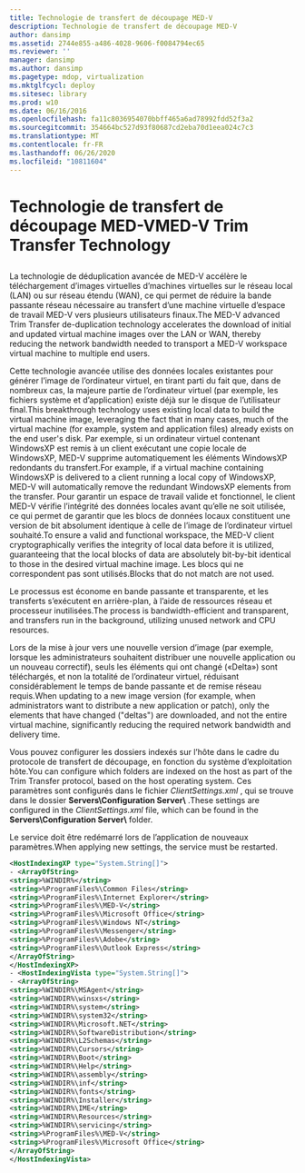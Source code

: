 ```yaml
---
title: Technologie de transfert de découpage MED-V
description: Technologie de transfert de découpage MED-V
author: dansimp
ms.assetid: 2744e855-a486-4028-9606-f0084794ec65
ms.reviewer: ''
manager: dansimp
ms.author: dansimp
ms.pagetype: mdop, virtualization
ms.mktglfcycl: deploy
ms.sitesec: library
ms.prod: w10
ms.date: 06/16/2016
ms.openlocfilehash: fa11c8036954070bbff465a6ad78992fdd52f3a2
ms.sourcegitcommit: 354664bc527d93f80687cd2eba70d1eea024c7c3
ms.translationtype: MT
ms.contentlocale: fr-FR
ms.lasthandoff: 06/26/2020
ms.locfileid: "10811604"
---
```

# <span data-ttu-id="3f222-103">Technologie de transfert de découpage MED-V</span><span class="sxs-lookup"><span data-stu-id="3f222-103">MED-V Trim Transfer Technology</span></span>


## <a href="" id="bkmk-medvtrimtransfertechnology"></a>


<span data-ttu-id="3f222-104">La technologie de déduplication avancée de MED-V accélère le téléchargement d’images virtuelles d’machines virtuelles sur le réseau local (LAN) ou sur réseau étendu (WAN), ce qui permet de réduire la bande passante réseau nécessaire au transfert d’une machine virtuelle d’espace de travail MED-V vers plusieurs utilisateurs finaux.</span><span class="sxs-lookup"><span data-stu-id="3f222-104">The MED-V advanced Trim Transfer de-duplication technology accelerates the download of initial and updated virtual machine images over the LAN or WAN, thereby reducing the network bandwidth needed to transport a MED-V workspace virtual machine to multiple end users.</span></span>

<span data-ttu-id="3f222-105">Cette technologie avancée utilise des données locales existantes pour générer l’image de l’ordinateur virtuel, en tirant parti du fait que, dans de nombreux cas, la majeure partie de l’ordinateur virtuel (par exemple, les fichiers système et d’application) existe déjà sur le disque de l’utilisateur final.</span><span class="sxs-lookup"><span data-stu-id="3f222-105">This breakthrough technology uses existing local data to build the virtual machine image, leveraging the fact that in many cases, much of the virtual machine (for example, system and application files) already exists on the end user's disk.</span></span> <span data-ttu-id="3f222-106">Par exemple, si un ordinateur virtuel contenant WindowsXP est remis à un client exécutant une copie locale de WindowsXP, MED-V supprime automatiquement les éléments WindowsXP redondants du transfert.</span><span class="sxs-lookup"><span data-stu-id="3f222-106">For example, if a virtual machine containing WindowsXP is delivered to a client running a local copy of WindowsXP, MED-V will automatically remove the redundant WindowsXP elements from the transfer.</span></span> <span data-ttu-id="3f222-107">Pour garantir un espace de travail valide et fonctionnel, le client MED-V vérifie l’intégrité des données locales avant qu’elle ne soit utilisée, ce qui permet de garantir que les blocs de données locaux constituent une version de bit absolument identique à celle de l’image de l’ordinateur virtuel souhaité.</span><span class="sxs-lookup"><span data-stu-id="3f222-107">To ensure a valid and functional workspace, the MED-V client cryptographically verifies the integrity of local data before it is utilized, guaranteeing that the local blocks of data are absolutely bit-by-bit identical to those in the desired virtual machine image.</span></span> <span data-ttu-id="3f222-108">Les blocs qui ne correspondent pas sont utilisés.</span><span class="sxs-lookup"><span data-stu-id="3f222-108">Blocks that do not match are not used.</span></span>

<span data-ttu-id="3f222-109">Le processus est économe en bande passante et transparente, et les transferts s’exécutent en arrière-plan, à l’aide de ressources réseau et processeur inutilisées.</span><span class="sxs-lookup"><span data-stu-id="3f222-109">The process is bandwidth-efficient and transparent, and transfers run in the background, utilizing unused network and CPU resources.</span></span>

<span data-ttu-id="3f222-110">Lors de la mise à jour vers une nouvelle version d’image (par exemple, lorsque les administrateurs souhaitent distribuer une nouvelle application ou un nouveau correctif), seuls les éléments qui ont changé («Delta») sont téléchargés, et non la totalité de l’ordinateur virtuel, réduisant considérablement le temps de bande passante et de remise réseau requis.</span><span class="sxs-lookup"><span data-stu-id="3f222-110">When updating to a new image version (for example, when administrators want to distribute a new application or patch), only the elements that have changed ("deltas") are downloaded, and not the entire virtual machine, significantly reducing the required network bandwidth and delivery time.</span></span>

<span data-ttu-id="3f222-111">Vous pouvez configurer les dossiers indexés sur l’hôte dans le cadre du protocole de transfert de découpage, en fonction du système d’exploitation hôte.</span><span class="sxs-lookup"><span data-stu-id="3f222-111">You can configure which folders are indexed on the host as part of the Trim Transfer protocol, based on the host operating system.</span></span> <span data-ttu-id="3f222-112">Ces paramètres sont configurés dans le fichier *ClientSettings.xml* , qui se trouve dans le dossier **Servers\\Configuration Server\\** .</span><span class="sxs-lookup"><span data-stu-id="3f222-112">These settings are configured in the *ClientSettings.xml* file, which can be found in the **Servers\\Configuration Server\\** folder.</span></span>

<span data-ttu-id="3f222-113">Le service doit être redémarré lors de l’application de nouveaux paramètres.</span><span class="sxs-lookup"><span data-stu-id="3f222-113">When applying new settings, the service must be restarted.</span></span>

```xml
<HostIndexingXP type="System.String[]"> 
- <ArrayOfString>
<string>%WINDIR%</string> 
<string>%ProgramFiles%\Common Files</string> 
<string>%ProgramFiles%\Internet Explorer</string> 
<string>%ProgramFiles%\MED-V</string> 
<string>%ProgramFiles%\Microsoft Office</string> 
<string>%ProgramFiles%\Windows NT</string> 
<string>%ProgramFiles%\Messenger</string> 
<string>%ProgramFiles%\Adobe</string> 
<string>%ProgramFiles%\Outlook Express</string> 
</ArrayOfString> 
</HostIndexingXP> 
- <HostIndexingVista type="System.String[]"> 
- <ArrayOfString> 
<string>%WINDIR%\MSAgent</string> 
<string>%WINDIR%\winsxs</string> 
<string>%WINDIR%\system</string> 
<string>%WINDIR%\system32</string> 
<string>%WINDIR%\Microsoft.NET</string> 
<string>%WINDIR%\SoftwareDistribution</string> 
<string>%WINDIR%\L2Schemas</string> 
<string>%WINDIR%\Cursors</string> 
<string>%WINDIR%\Boot</string> 
<string>%WINDIR%\Help</string> 
<string>%WINDIR%\assembly</string> 
<string>%WINDIR%\inf</string> 
<string>%WINDIR%\fonts</string> 
<string>%WINDIR%\Installer</string> 
<string>%WINDIR%\IME</string> 
<string>%WINDIR%\Resources</string> 
<string>%WINDIR%\servicing</string> 
<string>%ProgramFiles%\MED-V</string> 
<string>%ProgramFiles%\Microsoft Office</string> 
</ArrayOfString> 
</HostIndexingVista>
```

 

 





